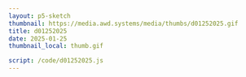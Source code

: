 ```yaml
---
layout: p5-sketch
thumbnail: https://media.awd.systems/media/thumbs/d01252025.gif
title: d01252025
date: 2025-01-25
thumbnail_local: thumb.gif

script: /code/d01252025.js
---
```

